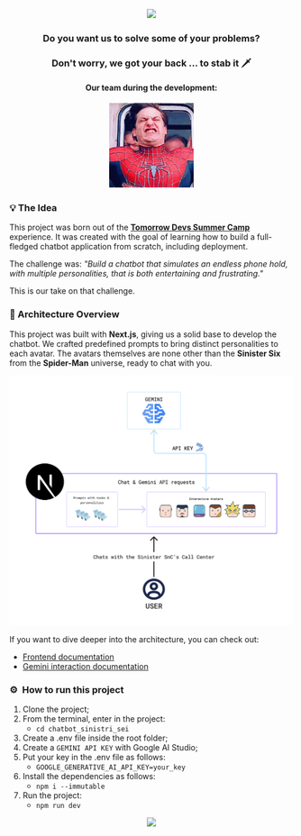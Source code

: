 <p align="center">
  <img src="https://capsule-render.vercel.app/api?type=waving&color=_custom_gradient:0:ff0000,25:cc0000,50:800080,75:0000cc,100:0000ff&text=🕷️Welcome%20to%20the%20Sinister%20Six%20S.n.C.'s%20Chatbot&height=100&section=header&fontColor=ffffff&strokeColor=000&strokeWidth=0.5&fontSize=28"/>
</p>

<h3 align="center">
  Do you want us to solve some of your problems?
</h3>

<h3 align="center">
  Don't worry, we got your back ... to stab it 🗡️
</h3>

<h4 align="center">
  Our team during the development:
</h4>

<p align="center">
  <img height="150" src="spidey.gif" alt="Spidey">
</p>

<h3 align="left">
  💡 The Idea
</h3>

<p>
  This project was born out of the <a href="https://www.tomorrowdevs.com/" target="_blank" rel="noopener noreferrer"><strong>Tomorrow Devs Summer Camp</strong></a> experience.
  It was created with the goal of learning how to build a full-fledged chatbot application from scratch, including deployment.
</p>


<p>
  The challenge was: <em>"Build a chatbot that simulates an endless phone hold, with multiple personalities, that is both entertaining and frustrating."</em>
</p>

<p>
  This is our take on that challenge.
</p>

<h3 align="left">
  🏯 Architecture Overview
</h3>

<p>
This project was built with <strong>Next.js</strong>, giving us a solid base to develop the chatbot.
We crafted predefined prompts to bring distinct personalities to each avatar.
The avatars themselves are none other than the <strong>Sinister Six</strong> from the <strong>Spider-Man</strong> universe, ready to chat with you.
</p>

<img src="architecture_sinister_six.png" alt="Architecture Overview" style="max-width: 100%; height: auto;" />

<p>
  If you want to dive deeper into the architecture, you can check out:
</p>
<ul>
  <li><a href="src/app/frontend-doc.md" target="_blank">Frontend documentation</a></li>
  <li><a href="src/app/gemini-interaction-doc.md" target="_blank">Gemini interaction documentation</a></li>
</ul>



<h3> ⚙️ &nbsp;How to run this project</h3>

<ol>
  <li>Clone the project;</li>
  <li>
    From the terminal, enter in the project:
    <ul>
      <li><code>cd chatbot_sinistri_sei</code></li>
    </ul>
  </li>
  <li>Create a .env file inside the root folder;</li>
  <li>Create a <code>GEMINI API KEY</code> with Google AI Studio;</li>
  <li>
    Put your key in the .env file as follows:
    <ul>
      <li><code>GOOGLE_GENERATIVE_AI_API_KEY=your_key</code></li>
    </ul>
  </li>
  <li>Install the dependencies as follows:
      <ul>
      <li><code>npm i --immutable</code></li>
    </ul>
  </li>
  <li>Run the project:
      <ul>
      <li><code>npm run dev</code></li>
    </ul>
  </li>
</ol>



<p align="center">
  <img src="https://capsule-render.vercel.app/api?type=waving&color=_custom_gradient:0:ff0000,25:cc0000,50:800080,75:0000cc,100:0000ff&height=100&section=footer"/>
</p>

